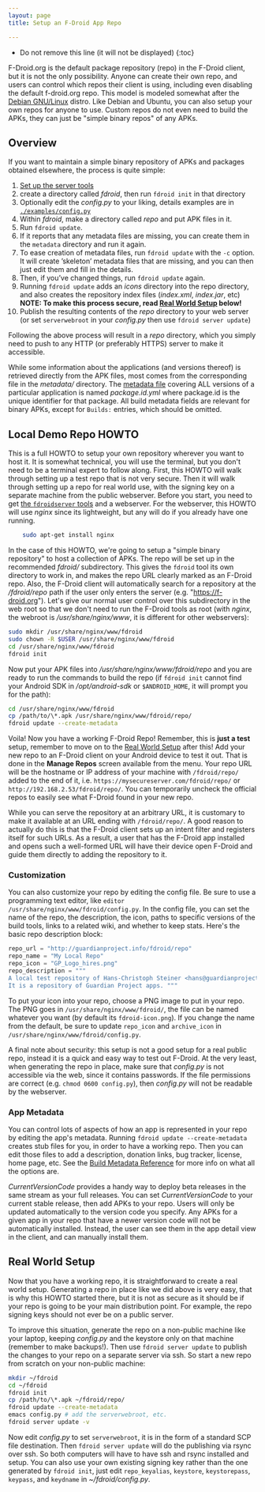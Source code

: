 ```yaml
---
layout: page
title: Setup an F-Droid App Repo

---
```


* Do not remove this line (it will not be displayed)
{:toc}

F-Droid.org is the default package repository (repo) in the F-Droid
client, but it is not the only possibility. Anyone can create their
own repo, and users can control which repos their client is using,
including even disabling the default f-droid.org repo. This model is
modeled somewhat after the [Debian GNU/Linux](https://www.debian.org)
distro.  Like Debian and Ubuntu, you can also setup your own repos for
anyone to use.  Custom repos do not even need to build the APKs, they
can just be "simple binary repos" of any APKs.


## Overview

If you want to maintain a simple binary repository of APKs and
packages obtained elsewhere, the process is quite simple:

1.  [Set up the server tools](../Installing_the_Server_and_Repo_Tools)
2.  create a directory called _fdroid_, then run `fdroid init` in that directory
3.  Optionally edit the _config.py_ to your liking, details examples
    are in
    [`./examples/config.py`](https://gitlab.com/fdroid/fdroidserver/blob/master/examples/config.py)
4.  Within _fdroid_, make a directory called _repo_ and put APK files in it.
5.  Run `fdroid update`.
6.  If it reports that any metadata files are missing, you can create
    them in the `metadata` directory and run it again.
7.  To ease creation of metadata files, run `fdroid update` with the
    `-c` option. It will create ’skeleton’ metadata files that are
    missing, and you can then just edit them and fill in the details.
8.  Then, if you’ve changed things, run `fdroid update` again.
9.  Running `fdroid update` adds an _icons_ directory into the repo
    directory, and also creates the repository index files
    (_index.xml_, _index.jar_, etc) __NOTE: To make this process
    secure, read [Real World Setup](#real-world-setup) below!__
0.  Publish the resulting contents of the _repo_ directory
    to your web server (or set `serverwebroot` in your _config.py_
    then use `fdroid server update`)

Following the above process will result in a _repo_ directory, which you
simply need to push to any HTTP (or preferably HTTPS) server to make it
accessible.

While some information about the applications (and versions thereof)
is retrieved directly from the APK files, most comes from the
corresponding file in the _metadata/_ directory. The
[metadata file](../Build_Metadata_Reference) covering ALL versions of
a particular application is named _package.id.yml_ where package.id is
the unique identifier for that package.  All build metadata fields are
relevant for binary APKs, except for `Builds:` entries, which should be
omitted.


## Local Demo Repo HOWTO

This is a full HOWTO to setup your own repository wherever you want
to host it. It is somewhat technical, you will use the terminal, but
you don't need to be a terminal expert to follow along. First, this
HOWTO will walk through setting up a test repo that is not very
secure. Then it will walk through setting up a repo for real world
use, with the signing key on a separate machine from the public
webserver. Before you start, you need to get
[the `fdroidserver` tools](https://f-droid.org/wiki/page/Installing_the_Server/Repo_Tools)
and a webserver. For the webserver, this HOWTO will use _nginx_ since
its lightweight, but any will do if you already have one running.

```bash
    sudo apt-get install nginx
```

In the case of this HOWTO, we're going to setup a "simple binary
repository" to host a collection of APKs. The repo will be set up in
the recommended _fdroid/_ subdirectory. This gives the `fdroid` tool
its own directory to work in, and makes the repo URL clearly marked as
an F-Droid repo. Also, the F-Droid client will automatically search for
a repository at the _/fdroid/repo_ path if the user only enters the server
(e.g. "https://f-droid.org"). Let's give our normal user control
over this subdirectory in the web root so that we don't need to run
the F-Droid tools as root (with _nginx_, the webroot is
_/usr/share/nginx/www_, it is different for other webservers):

```bash
sudo mkdir /usr/share/nginx/www/fdroid
sudo chown -R $USER /usr/share/nginx/www/fdroid
cd /usr/share/nginx/www/fdroid
fdroid init
```

Now put your APK files into _/usr/share/nginx/www/fdroid/repo_ and you
are ready to run the commands to build the repo (if `fdroid init`
cannot find your Android SDK in _/opt/android-sdk_ or `$ANDROID_HOME`,
it will prompt you for the path):

```bash
cd /usr/share/nginx/www/fdroid
cp /path/to/\*.apk /usr/share/nginx/www/fdroid/repo/
fdroid update --create-metadata
```

Voila! Now you have a working F-Droid Repo! Remember, this is __just a
test__ setup, remember to move on to the
[Real World Setup](#real-world-setup) after this! Add your new repo to
an F-Droid client on your Android device to test it out. That is done
in the __Manage Repos__ screen available from the menu. Your repo URL
will be the hostname or IP address of your machine with
`/fdroid/repo/` added to the end of it, i.e.
`https://mysecureserver.com/fdroid/repo/` or
`http://192.168.2.53/fdroid/repo/`. You can temporarily uncheck the
official repos to easily see what F-Droid found in your new repo.

While you can serve the repository at an arbitrary URL, it is customary
to make it available at an URL ending with `/fdroid/repo/`.
A good reason to actually do this is that the F-Droid client sets up an
intent filter and registers itself for such URLs. As a result, a user
that has the F-Droid app installed and opens such a well-formed URL
will have their device open F-Droid and guide them directly to adding
the repository to it.

### Customization

You can also customize your repo by editing the config file. Be sure to
use a programming text editor, like `editor
/usr/share/nginx/www/fdroid/config.py`. In the config file,
you can set the name of the repo, the description, the icon, paths to
specific versions of the build tools, links to a related wiki, and
whether to keep stats. Here's the basic repo description block:

```python
repo_url = "http://guardianproject.info/fdroid/repo"
repo_name = "My Local Repo"
repo_icon = "GP_Logo_hires.png"
repo_description = """
A local test repository of Hans-Christoph Steiner <hans@guardianproject.info>.
It is a repository of Guardian Project apps. """
```

To put your icon into your repo, choose a PNG image to put in your
repo.  The PNG goes in `/usr/share/nginx/www/fdroid/`, the file can be
named whatever you want (by default its `fdroid-icon.png`). If you
change the name from the default, be sure to update `repo_icon` and
`archive_icon` in `/usr/share/nginx/www/fdroid/config.py`.

A final note about security: this setup is not a good setup for a real
public repo, instead it is a quick and easy way to test out F-Droid. At
the very least, when generating the repo in place, make sure that
_config.py_ is not accessible via the web, since it contains
passwords. If the file permissions are correct (e.g.  `chmod 0600
config.py`), then _config.py_ will not be readable by the webserver.


### App Metadata

You can control lots of aspects of how an app is represented in your
repo by editing the app's metadata. Running `fdroid update
--create-metadata` creates stub files for you, in order to have a
working repo. Then you can edit those files to add a description,
donation links, bug tracker, license, home page, etc. See the
[Build Metadata Reference](../Build_Metadata_Reference) for more info
on what all the options are.

_CurrentVersionCode_ provides a handy way to
deploy beta releases in the same stream as your full releases. You can
set _CurrentVersionCode_ to your current stable
release, then add APKs to your repo. Users will only be updated
automatically to the version code you specify. Any APKs for a given app
in your repo that have a newer version code will not be automatically
installed. Instead, the user can see them in the app detail view in the
client, and can manually install them.


## Real World Setup

Now that you have a working repo, it is straightforward to create a real
world setup. Generating a repo in place like we did above is very easy,
that is why this HOWTO started there, but it is not as secure as it
should be if your repo is going to be your main distribution point. For
example, the repo signing keys should not ever be on a public server.

To improve this situation, generate the repo on a non-public machine
like your laptop, keeping _config.py_ and the
keystore only on that machine (remember to make backups!). Then use
`fdroid server update` to publish the changes to
your repo on a separate server via ssh. So start a new repo from scratch
on your non-public machine:

```bash
mkdir ~/fdroid
cd ~/fdroid
fdroid init
cp /path/to/\*.apk ~/fdroid/repo/
fdroid update --create-metadata
emacs config.py # add the serverwebroot, etc.
fdroid server update -v
```

Now edit _config.py_ to set `serverwebroot`, it is in the form of a
standard SCP file destination. Then `fdroid server update` will do the
publishing via rsync over ssh. So both computers will have to have ssh
and rsync installed and setup. You can also use your own existing
signing key rather than the one generated by `fdroid init`, just edit
`repo_keyalias`, `keystore`, `keystorepass`, `keypass`, and
`keydname` in _~/fdroid/config.py_.


